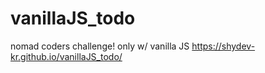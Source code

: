 # vanillaJS_todo
nomad coders challenge! only w/ vanilla JS
https://shydev-kr.github.io/vanillaJS_todo/

